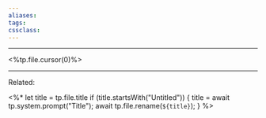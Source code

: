 ```yaml
---
aliases:
tags: 
cssclass:
---
```

---
<%tp.file.cursor(0)%>

---
Related:

<%*
  let title = tp.file.title
  if (title.startsWith("Untitled")) {
    title = await tp.system.prompt("Title");
    await tp.file.rename(`${title}`);
  } 
%>
